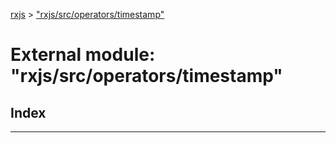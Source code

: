 [rxjs](../README.md) > ["rxjs/src/operators/timestamp"](../modules/_rxjs_src_operators_timestamp_.md)

# External module: "rxjs/src/operators/timestamp"

## Index

---

